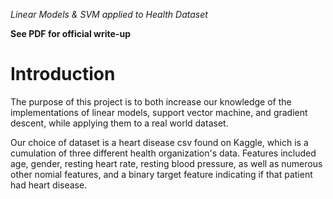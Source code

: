 *Linear Models & SVM applied to Health Dataset*

**See PDF for official write-up**

# Introduction

The purpose of this project is to both increase our knowledge of the implementations of linear models, support vector machine, and gradient descent, while applying them to a real world dataset. 

Our choice of dataset is a heart disease csv found on Kaggle, which is a cumulation of three different health organization's data. Features included age, gender, resting heart rate, resting blood pressure, as well as numerous other nomial features, and a binary target feature indicating if that patient had heart disease. 

